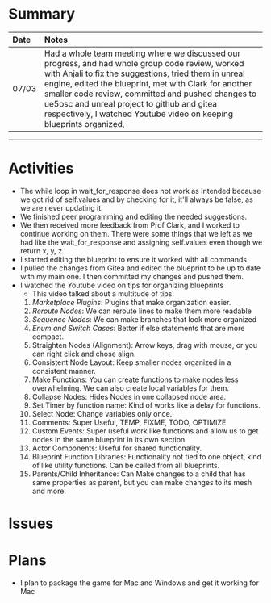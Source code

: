 # Summary

| Date  | Notes
| :---- | :----
| 07/03 | Had a whole team meeting where we discussed our progress, and had whole group code review, worked with Anjali to fix the suggestions, tried them in unreal engine, edited the blueprint, met with Clark for another smaller code review, committed and pushed changes to ue5osc and unreal project to github and gitea respectively, I watched Youtube video on keeping blueprints organized,

---
 # Activities
- The while loop in wait_for_response does not work as Intended because we got rid of self.values and by checking for it, it'll always be false, as we are never updating it.
- We finished peer programming and editing the needed suggestions.
- We then received more feedback from Prof Clark, and I worked to continue working on them. There were some things that we left as we had like the wait_for_response and assigning self.values even though we return x, y, z.
- I started editing the blueprint to ensure it worked with all commands.
- I pulled the changes from Gitea and edited the blueprint to be up to date with my main one. I then committed my changes and pushed them.
- I watched the Youtube video on tips for organizing blueprints
    * This video talked about a multitude of tips:
    1. _Marketplace Plugins_: Plugins that make organization easier.
    2. _Reroute Nodes_: We can reroute lines to make them more readable
    3. _Sequence Nodes_: We can make branches that look more organized
    4. _Enum and Switch Cases_: Better if else statements that are more compact.
    5. Straighten Nodes (Alignment): Arrow keys, drag with mouse, or you can right click and chose align.
    6. Consistent Node Layout: Keep smaller nodes organized in a consistent manner.
    7.  Make Functions: You can create functions to make nodes less overwhelming. We can also create local variables for them.
    8. Collapse Nodes: Hides Nodes in one collapsed node area.
    9.  Set Timer by function name: Kind of works like a delay for functions.
    10. Select Node: Change variables only once.
    11. Comments: Super Useful, TEMP, FIXME, TODO, OPTIMIZE
    12. Custom Events: Super useful work like functions and allow us to get nodes in the same blueprint in its own section.
    13. Actor Components: Useful for shared functionality.
    14. Blueprint Function  Libraries: Functionality not tied to one object, kind of like utility functions. Can be called from all blueprints.
    15. Parents/Child Inheritance: Can Make changes to a child that has same properties as parent, but you can make changes to its mesh and more.
    

# Issues

# Plans
    
- I plan to package the game for Mac and Windows and get it working for Mac
